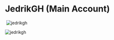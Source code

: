 <h1>JedrikGH (Main Account)</h1>

<p>&nbsp;<img align="center" src="https://github-readme-stats.vercel.app/api?username=jedrikgh&show_icons=true&locale=en" alt="jedrikgh" /></p>

<p><img align="center" src="https://github-readme-streak-stats.herokuapp.com/?user=jedrikgh&" alt="jedrikgh" /></p>

